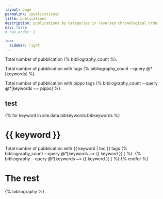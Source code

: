 ```yaml
---
layout: page
permalink: /publications/
title: publications
description: publications by categories in reversed chronological order. generated by jekyll-scholar.
nav: false
# nav_order: 2

toc:
  sidebar: right
---
```


<div class="publications">

Total number of pubblication {% bibliography_count %}.

Total number of pubblication with tags {% bibliography_count --query @*[keywords] %}.

Total number of pubblication with pippo tags {% bibliography_count --query @*[keywords ~= pippo] %}.

## test

{% for keyword in site.data.bibkeywords.bibkeywords %}

  <h1>{{ keyword }}</h1>
    Total number of pubblication with {{ keyword | toc  }} tags {% bibliography_count --query @*[keywords ~= {{ keyword }} ] %}.
    {% bibliography --query @*[keywords ~= {{ keyword }} ] %}
{% endfor %}

<h1>The rest</h1>
{% bibliography %}

</div>
